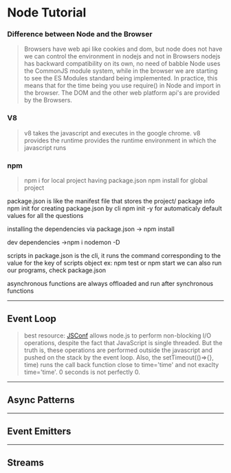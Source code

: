 # Node Tutorial

### Difference between Node and the Browser

> Browsers have web api like cookies and dom, but node does not have
> we can control the environment in nodejs and not in Browsers
> nodejs has backward compatibility on its own, no need of babble
> Node uses the CommonJS module system, while in the browser we
> are starting to see the ES Modules standard being implemented.
> In practice, this means that for the time being you use require() in Node and import in the
> browser. The DOM and the other web platform api's are provided by the Browsers.

### V8

> v8 takes the javascript and executes in the google chrome.
> v8 provides the runtime provides the runtime environment in which the javascript runs

### npm

> npm i <package> for local project having package.json npm install <package> for global project

package.json is like the manifest file that stores
the project/ package info
npm init for creating package.json by cli
npm init -y for automaticaly default values for all the questions

installing the dependencies via package.json
-> npm install

dev dependencies
->npm i nodemon -D

scripts in package.json is the cli, it runs the command corresponding
to the value for the key of scripts object
ex: npm test or npm start
we can also run our programs, check package.json

asynchronous functions are always offloaded and run after synchronous functions

---

## Event Loop

> best resource: [JSConf](https://www.youtube.com/watch?v=8aGhZQkoFbQ)
> allows node.js to perform non-blocking I/O operations, despite the fact that JavaScript is single threaded. But the truth is, these operations are performed outside the javascript and pushed on the stack by the event loop.
> Also, the setTimeout(()=>{}, time) runs the call back function close to time='time' and not exaclty time='time'. 0 seconds is not perfectly 0.

---

## Async Patterns

---
>
## Event Emitters

---

## Streams
